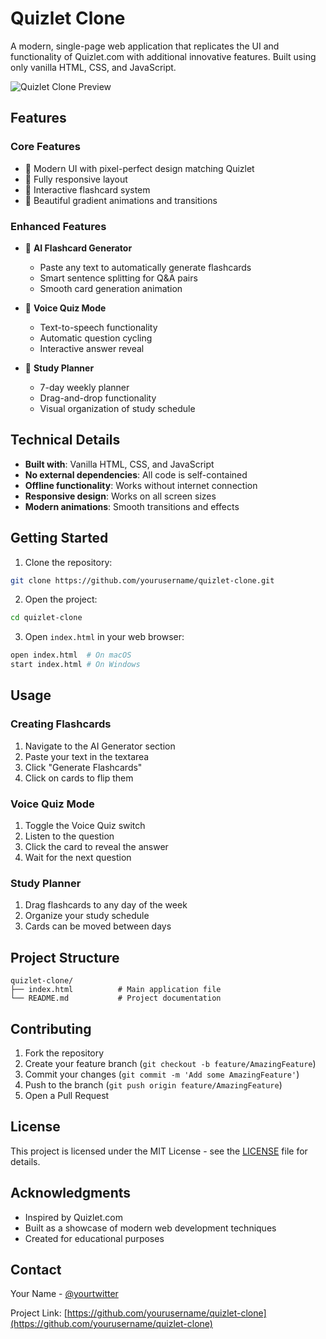 # Quizlet Clone

A modern, single-page web application that replicates the UI and functionality of Quizlet.com with additional innovative features. Built using only vanilla HTML, CSS, and JavaScript.

![Quizlet Clone Preview]([https://via.placeholder.com/800x400/4255ff/ffffff?text=Quizlet+Clone+Preview](https://quizlet-clone-umber.vercel.app/))

## Features

### Core Features
- 🎨 Modern UI with pixel-perfect design matching Quizlet
- 📱 Fully responsive layout
- 🎯 Interactive flashcard system
- 🎨 Beautiful gradient animations and transitions

### Enhanced Features
- 🤖 **AI Flashcard Generator**
  - Paste any text to automatically generate flashcards
  - Smart sentence splitting for Q&A pairs
  - Smooth card generation animation

- 🎤 **Voice Quiz Mode**
  - Text-to-speech functionality
  - Automatic question cycling
  - Interactive answer reveal

- 📅 **Study Planner**
  - 7-day weekly planner
  - Drag-and-drop functionality
  - Visual organization of study schedule

## Technical Details

- **Built with**: Vanilla HTML, CSS, and JavaScript
- **No external dependencies**: All code is self-contained
- **Offline functionality**: Works without internet connection
- **Responsive design**: Works on all screen sizes
- **Modern animations**: Smooth transitions and effects

## Getting Started

1. Clone the repository:
```bash
git clone https://github.com/yourusername/quizlet-clone.git
```

2. Open the project:
```bash
cd quizlet-clone
```

3. Open `index.html` in your web browser:
```bash
open index.html  # On macOS
start index.html # On Windows
```

## Usage

### Creating Flashcards
1. Navigate to the AI Generator section
2. Paste your text in the textarea
3. Click "Generate Flashcards"
4. Click on cards to flip them

### Voice Quiz Mode
1. Toggle the Voice Quiz switch
2. Listen to the question
3. Click the card to reveal the answer
4. Wait for the next question

### Study Planner
1. Drag flashcards to any day of the week
2. Organize your study schedule
3. Cards can be moved between days

## Project Structure

```
quizlet-clone/
├── index.html          # Main application file
└── README.md           # Project documentation
```

## Contributing

1. Fork the repository
2. Create your feature branch (`git checkout -b feature/AmazingFeature`)
3. Commit your changes (`git commit -m 'Add some AmazingFeature'`)
4. Push to the branch (`git push origin feature/AmazingFeature`)
5. Open a Pull Request

## License

This project is licensed under the MIT License - see the [LICENSE](LICENSE) file for details.

## Acknowledgments

- Inspired by Quizlet.com
- Built as a showcase of modern web development techniques
- Created for educational purposes

## Contact

Your Name - [@yourtwitter](https://twitter.com/yourtwitter)

Project Link: [https://github.com/yourusername/quizlet-clone](https://github.com/yourusername/quizlet-clone) 
